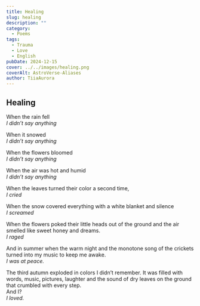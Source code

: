 ```yaml
---
title: Healing
slug: healing
description: ""
category:
  - Poems
tags:
  - Trauma
  - Love
  - English
pubDate: 2024-12-15
cover: ../../images/healing.png
coverAlt: AstroVerse-Aliases
author: TiiaAurora
---
```


## Healing

When the rain fell<br/>
_I didn’t say anything_<br/>

When it snowed<br/>
_I didn’t say anything_<br/>

When the flowers bloomed<br/>
_I didn’t say anything_<br/>

When the air was hot and humid<br/>
_I didn’t say anything_<br/>

When the leaves turned their color a second time, <br/>
_I cried_<br/>

When the snow covered everything with a white blanket and silence<br/>
_I screamed_<br/>

When the flowers poked their little heads out of the ground and the air smelled like sweet honey and dreams.<br/>
_I raged_<br/>

And in summer when the warm night and the monotone song of the crickets turned into my music to keep me awake. <br/>
_I was at peace._ <br/>

The third autumn exploded in colors I didn’t remember. It was filled with words, music, pictures, laughter and the sound of dry leaves on the ground that crumbled with every step. <br/>
And I? <br/>
_I loved._ <br/>
